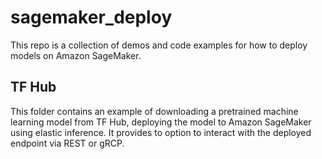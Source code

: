 # sagemaker_deploy

This repo is a collection of demos and code examples for how to deploy models on Amazon SageMaker. 

## TF Hub

This folder contains an example of downloading a pretrained machine learning model from TF Hub, deploying the model to Amazon SageMaker using elastic inference.  It provides to option to interact with the deployed endpoint via REST or gRCP.

